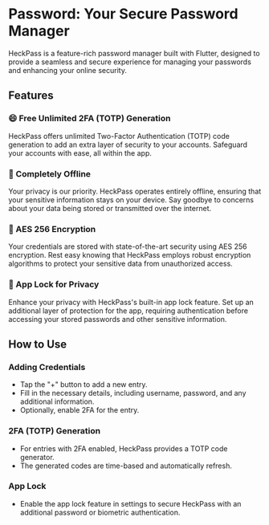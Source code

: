 # Password: Your Secure Password Manager
HeckPass is a feature-rich password manager built with Flutter, designed to provide a seamless and secure experience for managing your passwords and enhancing your online security.

## Features

### 😄 Free Unlimited 2FA (TOTP) Generation
HeckPass offers unlimited Two-Factor Authentication (TOTP) code generation to add an extra layer of security to your accounts. Safeguard your accounts with ease, all within the app.

### 📲 Completely Offline
Your privacy is our priority. HeckPass operates entirely offline, ensuring that your sensitive information stays on your device. Say goodbye to concerns about your data being stored or transmitted over the internet.

### 🔐 AES 256 Encryption
Your credentials are stored with state-of-the-art security using AES 256 encryption. Rest easy knowing that HeckPass employs robust encryption algorithms to protect your sensitive data from unauthorized access.

### 🔑 App Lock for Privacy
Enhance your privacy with HeckPass's built-in app lock feature. Set up an additional layer of protection for the app, requiring authentication before accessing your stored passwords and other sensitive information.

## How to Use

### Adding Credentials
- Tap the "+" button to add a new entry.
- Fill in the necessary details, including username, password, and any additional information.
- Optionally, enable 2FA for the entry.

### 2FA (TOTP) Generation
- For entries with 2FA enabled, HeckPass provides a TOTP code generator.
- The generated codes are time-based and automatically refresh.

### App Lock
- Enable the app lock feature in settings to secure HeckPass with an additional password or biometric authentication.


